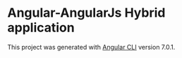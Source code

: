 # Angular-AngularJs Hybrid application

This project was generated with [Angular CLI](https://github.com/angular/angular-cli) version 7.0.1.

